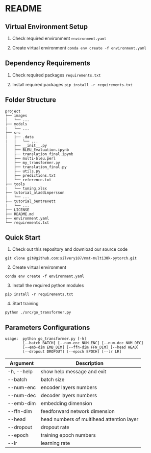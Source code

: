 # README


## Virtual Environment Setup
1. Check required environment
   `environment.yaml`

2. Create virtual environment
   `conda env create -f environment.yaml`

## Dependency Requirements 
1. Check required packages
`requirements.txt`

2. Install required packages
`pip install -r requirements.txt`
## Folder Structure
```
project
├── images
|   └── ...
├── models
|   └── ...
├── src
|   ├── .data
|   |   └── ...
│   ├── __init__.py
│   ├── BLEU_Evaluation.ipynb
│   ├── translation_final.ipynb
│   ├── multi-bleu.perl
│   ├── my_transformer.py
│   ├── translation_final.py
│   ├── utils.py
│   ├── predictions.txt
│   └── reference.txt
├── tools
|   └── tuning.xlsx
├── tutorial_aladdinpersson
|   └── ...
├── tutorial_bentrevett
|   └── ...
├── LICENSE
├── README.md
├── environment.yaml
└── requirements.txt
```
## Quick Start
1. Check out this repository and download our source code

`git clone git@github.com:silvery107/nmt-multi30k-pytorch.git`

2. Create virtual environment

`conda env create -f environment.yaml`

3. Install the required python modules

`pip install -r requirements.txt`

4. Start training

`python ./src/go_transformer.py`

## Parameters Configurations
```
usage:  python go_transformer.py [-h]
        [--batch BATCH] [--num-enc NUM_ENC] [--num-dec NUM_DEC] 
        [--emb-dim EMB_DIM] [--ffn-dim FFN_DIM] [--head HEAD]
        [--dropout DROPOUT] [--epoch EPOCH] [--lr LR] 
```

| Argument | Description |
|-|-|
|-h, --help|show help message and exit|
| --batch | batch size |
| --num-enc | encoder layers numbers |
| --num-dec | decoder layers numbers |
| --emb-dim | embedding dimension |
| --ffn-dim | feedforward network dimension |
| --head | head numbers of multihead attention layer |
| --dropout | dropout rate |
| --epoch | training epoch numbers |
| --lr | learning rate |
